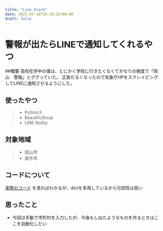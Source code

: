 ```yaml
---
title: "Line Alarm"
date: 2021-03-18T10:19:32+09:00
draft: false
---
```


警報が出たらLINEで通知してくれるやつ
===

##概要
高校在学中の僕は、とにかく学校に行きたくなくてかなりの頻度で「岡山　警報」とググっていた。
正直だるくなったので気象庁HPをスクレイピングしてLINEに通知させるようにした。

使ったやつ
---

> - Python3
> - BeautifulSoup
> - LINE Nofity

対象地域
---

> - 岡山市
> - 美作市

コードについて
---

[実際のコード](https://github.com/bunbunjin/line_closed_school/blob/master/okayama_weather.py)
を見ればわかるが、dictを多用しているから可読性は低い

思ったこと
---
- 今回は手動で市町村を入力したが、今後もし似たようなものを作るときはここを自動化したい
